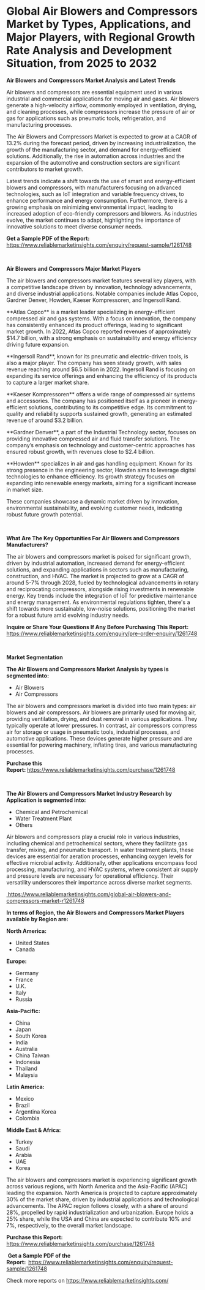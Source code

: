 <p><h1>Global Air Blowers and Compressors Market by Types, Applications, and Major Players, with Regional Growth Rate Analysis and Development Situation, from 2025 to 2032</h1></p><p><strong>Air Blowers and Compressors Market Analysis and Latest Trends</strong></p>
<p><p>Air blowers and compressors are essential equipment used in various industrial and commercial applications for moving air and gases. Air blowers generate a high-velocity airflow, commonly employed in ventilation, drying, and cleaning processes, while compressors increase the pressure of air or gas for applications such as pneumatic tools, refrigeration, and manufacturing processes.</p><p>The Air Blowers and Compressors Market is expected to grow at a CAGR of 13.2% during the forecast period, driven by increasing industrialization, the growth of the manufacturing sector, and demand for energy-efficient solutions. Additionally, the rise in automation across industries and the expansion of the automotive and construction sectors are significant contributors to market growth. </p><p>Latest trends indicate a shift towards the use of smart and energy-efficient blowers and compressors, with manufacturers focusing on advanced technologies, such as IoT integration and variable frequency drives, to enhance performance and energy consumption. Furthermore, there is a growing emphasis on minimizing environmental impact, leading to increased adoption of eco-friendly compressors and blowers. As industries evolve, the market continues to adapt, highlighting the importance of innovative solutions to meet diverse consumer needs.</p></p>
<p><strong>Get a Sample PDF of the Report:&nbsp;</strong> <a href="https://www.reliablemarketinsights.com/enquiry/request-sample/1261748?utm_campaign=2111&utm_medium=2&utm_source=Github&utm_content=ia&utm_term=11042025&utm_id=air-blowers-and-compressors">https://www.reliablemarketinsights.com/enquiry/request-sample/1261748</a></p>
<p>&nbsp;</p>
<p><strong>Air Blowers and Compressors Major Market Players</strong></p>
<p><p>The air blowers and compressors market features several key players, with a competitive landscape driven by innovation, technology advancements, and diverse industrial applications. Notable companies include Atlas Copco, Gardner Denver, Howden, Kaeser Kompressoren, and Ingersoll Rand.</p><p>**Atlas Copco** is a market leader specializing in energy-efficient compressed air and gas systems. With a focus on innovation, the company has consistently enhanced its product offerings, leading to significant market growth. In 2022, Atlas Copco reported revenues of approximately $14.7 billion, with a strong emphasis on sustainability and energy efficiency driving future expansion.</p><p>**Ingersoll Rand**, known for its pneumatic and electric-driven tools, is also a major player. The company has seen steady growth, with sales revenue reaching around $6.5 billion in 2022. Ingersoll Rand is focusing on expanding its service offerings and enhancing the efficiency of its products to capture a larger market share.</p><p>**Kaeser Kompressoren** offers a wide range of compressed air systems and accessories. The company has positioned itself as a pioneer in energy-efficient solutions, contributing to its competitive edge. Its commitment to quality and reliability supports sustained growth, generating an estimated revenue of around $3.2 billion.</p><p>**Gardner Denver**, a part of the Industrial Technology sector, focuses on providing innovative compressed air and fluid transfer solutions. The company’s emphasis on technology and customer-centric approaches has ensured robust growth, with revenues close to $2.4 billion.</p><p>**Howden** specializes in air and gas handling equipment. Known for its strong presence in the engineering sector, Howden aims to leverage digital technologies to enhance efficiency. Its growth strategy focuses on expanding into renewable energy markets, aiming for a significant increase in market size.</p><p>These companies showcase a dynamic market driven by innovation, environmental sustainability, and evolving customer needs, indicating robust future growth potential.</p></p>
<p>&nbsp;</p>
<p><strong>What Are The Key Opportunities For Air Blowers and Compressors Manufacturers?</strong></p>
<p><p>The air blowers and compressors market is poised for significant growth, driven by industrial automation, increased demand for energy-efficient solutions, and expanding applications in sectors such as manufacturing, construction, and HVAC. The market is projected to grow at a CAGR of around 5-7% through 2028, fueled by technological advancements in rotary and reciprocating compressors, alongside rising investments in renewable energy. Key trends include the integration of IoT for predictive maintenance and energy management. As environmental regulations tighten, there's a shift towards more sustainable, low-noise solutions, positioning the market for a robust future amid evolving industry needs.</p></p>
<p><strong>Inquire or Share Your Questions If Any Before Purchasing This Report:</strong> <a href="https://www.reliablemarketinsights.com/enquiry/pre-order-enquiry/1261748?utm_campaign=2111&utm_medium=2&utm_source=Github&utm_content=ia&utm_term=11042025&utm_id=air-blowers-and-compressors">https://www.reliablemarketinsights.com/enquiry/pre-order-enquiry/1261748</a></p>
<p>&nbsp;</p>
<p><strong>Market Segmentation</strong></p>
<p><strong>The Air Blowers and Compressors Market Analysis by types is segmented into:</strong></p>
<p><ul><li>Air Blowers</li><li>Air Compressors</li></ul></p>
<p><p>The air blowers and compressors market is divided into two main types: air blowers and air compressors. Air blowers are primarily used for moving air, providing ventilation, drying, and dust removal in various applications. They typically operate at lower pressures. In contrast, air compressors compress air for storage or usage in pneumatic tools, industrial processes, and automotive applications. These devices generate higher pressure and are essential for powering machinery, inflating tires, and various manufacturing processes.</p></p>
<p><strong>Purchase this Report:&nbsp;</strong><a href="https://www.reliablemarketinsights.com/purchase/1261748?utm_campaign=2111&utm_medium=2&utm_source=Github&utm_content=ia&utm_term=11042025&utm_id=air-blowers-and-compressors">https://www.reliablemarketinsights.com/purchase/1261748</a></p>
<p>&nbsp;</p>
<p><strong>The Air Blowers and Compressors Market Industry Research by Application is segmented into:</strong></p>
<p><ul><li>Chemical and Petrochemical</li><li>Water Treatment Plant</li><li>Others</li></ul></p>
<p><p>Air blowers and compressors play a crucial role in various industries, including chemical and petrochemical sectors, where they facilitate gas transfer, mixing, and pneumatic transport. In water treatment plants, these devices are essential for aeration processes, enhancing oxygen levels for effective microbial activity. Additionally, other applications encompass food processing, manufacturing, and HVAC systems, where consistent air supply and pressure levels are necessary for operational efficiency. Their versatility underscores their importance across diverse market segments.</p></p>
<p><a href="https://www.reliablemarketinsights.com/global-air-blowers-and-compressors-market-r1261748?utm_campaign=2111&utm_medium=2&utm_source=Github&utm_content=ia&utm_term=11042025&utm_id=air-blowers-and-compressors">&nbsp;https://www.reliablemarketinsights.com/global-air-blowers-and-compressors-market-r1261748</a></p>
<p><strong>In terms of Region, the Air Blowers and Compressors Market Players available by Region are:</strong></p>
<p>
    <p> <strong> North America: </strong>
        <ul>
            <li>United States</li>
            <li>Canada</li>
        </ul>
        </p> 
    <p> <strong> Europe: </strong>
        <ul>
            <li>Germany</li>
            <li>France</li>
            <li>U.K.</li>
            <li>Italy</li>
            <li>Russia</li>
        </ul>
        </p> 
    <p> <strong> Asia-Pacific: </strong>
        <ul>
            <li>China</li>
            <li>Japan</li>
            <li>South Korea</li>
            <li>India</li>
            <li>Australia</li>
            <li>China Taiwan</li>
            <li>Indonesia</li>
            <li>Thailand</li>
            <li>Malaysia</li>
        </ul>
        </p> 
    <p> <strong> Latin America: </strong>
        <ul>
            <li>Mexico</li>
            <li>Brazil</li>
            <li>Argentina Korea</li>
            <li>Colombia</li>
        </ul>
        </p> 
    <p> <strong> Middle East & Africa: </strong>
        <ul>
            <li>Turkey</li>
            <li>Saudi</li>
            <li>Arabia</li>
            <li>UAE</li>
            <li>Korea</li>
        </ul>
    </p>
    </p>
<p><p>The air blowers and compressors market is experiencing significant growth across various regions, with North America and the Asia-Pacific (APAC) leading the expansion. North America is projected to capture approximately 30% of the market share, driven by industrial applications and technological advancements. The APAC region follows closely, with a share of around 28%, propelled by rapid industrialization and urbanization. Europe holds a 25% share, while the USA and China are expected to contribute 10% and 7%, respectively, to the overall market landscape.</p></p>
<p><strong>Purchase this Report: </strong><a href="https://www.reliablemarketinsights.com/purchase/1261748?utm_campaign=2111&utm_medium=2&utm_source=Github&utm_content=ia&utm_term=11042025&utm_id=air-blowers-and-compressors">https://www.reliablemarketinsights.com/purchase/1261748</a></p>
<p>&nbsp;<strong>Get a Sample PDF of the Report:&nbsp;&nbsp;</strong><a href="https://www.reliablemarketinsights.com/enquiry/request-sample/1261748?utm_campaign=2111&utm_medium=2&utm_source=Github&utm_content=ia&utm_term=11042025&utm_id=air-blowers-and-compressors">https://www.reliablemarketinsights.com/enquiry/request-sample/1261748</a></p>
<p><strong></strong></p>
<p>Check more reports on <a href="https://www.reliablemarketinsights.com/?utm_campaign=2111&utm_medium=2&utm_source=Github&utm_content=ia&utm_term=11042025&utm_id=air-blowers-and-compressors">https://www.reliablemarketinsights.com/</a></p>